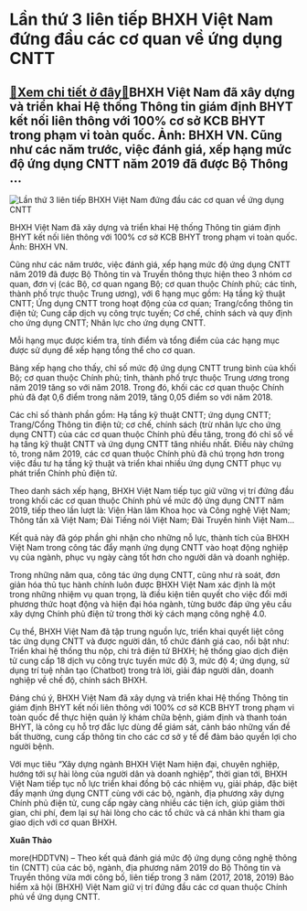 Lần thứ 3 liên tiếp BHXH Việt Nam đứng đầu các cơ quan về ứng dụng CNTT
=======================================================================

[:gift:Xem chi tiết ở đây:gift:](https://hddtvn.com/lan-thu-3-lien-tiep-bhxh-viet-nam-dung-dau-cac-co-quan-ve-ung-dung-cntt/)BHXH Việt Nam đã xây dựng và triển khai Hệ thống Thông tin giám định BHYT kết nối liên thông với 100% cơ sở KCB BHYT trong phạm vi toàn quốc. Ảnh: BHXH VN. Cũng như các năm trước, việc đánh giá, xếp hạng mức độ ứng dụng CNTT năm 2019 đã được Bộ Thông …
------------------------------------------------------------------------------------------------------------------------------------------------------------------------------------------------------------------------------------------------------------





![Lần thứ 3 liên tiếp BHXH Việt Nam đứng đầu các cơ quan về ứng dụng CNTT](https://hddtvn.com/wp-content/uploads/2021/01/3814_BHXH_Viet_Nam_lien_tiep_dung_dau_ve_ung_dung_CNTT.jpg "Lần thứ 3 liên tiếp BHXH Việt Nam đứng đầu các cơ quan về ứng dụng CNTT")


BHXH Việt Nam đã xây dựng và triển khai Hệ thống Thông tin giám định BHYT kết nối liên thông với 100% cơ sở KCB BHYT trong phạm vi toàn quốc. Ảnh: BHXH VN.



Cũng như các năm trước, việc đánh giá, xếp hạng mức độ ứng dụng CNTT năm 2019 đã được Bộ Thông tin và Truyền thông thực hiện theo 3 nhóm cơ quan, đơn vị (các Bộ, cơ quan ngang Bộ; cơ quan thuộc Chính phủ; các tỉnh, thành phố trực thuộc Trung ương), với 6 hạng mục gồm: Hạ tầng kỹ thuật CNTT; Ứng dụng CNTT trong hoạt động của cơ quan; Trang/cổng thông tin điện tử; Cung cấp dịch vụ công trực tuyến; Cơ chế, chính sách và quy định cho ứng dụng CNTT; Nhân lực cho ứng dụng CNTT.


Mỗi hạng mục được kiểm tra, tính điểm và tổng điểm của các hạng mục được sử dụng để xếp hạng tổng thể cho cơ quan.


Bảng xếp hạng cho thấy, chỉ số mức độ ứng dụng CNTT trung bình của khối Bộ; cơ quan thuộc Chính phủ; tỉnh, thành phố trực thuộc Trung ương trong năm 2019 tăng so với năm 2018. Trong đó, khối các cơ quan thuộc Chính phủ đã đạt 0,6 điểm trong năm 2019, tăng 0,05 điểm so với năm 2018.


Các chỉ số thành phần gồm: Hạ tầng kỹ thuật CNTT; ứng dụng CNTT; Trang/Cổng Thông tin điện tử; cơ chế, chính sách (trừ nhân lực cho ứng dụng CNTT) của các cơ quan thuộc Chính phủ đều tăng, trong đó chỉ số về hạ tầng kỹ thuật CNTT và ứng dụng CNTT tăng nhiều nhất. Điều này chứng tỏ, trong năm 2019, các cơ quan thuộc Chính phủ đã chú trọng hơn trong việc đầu tư hạ tầng kỹ thuật và triển khai nhiều ứng dụng CNTT phục vụ phát triển Chính phủ điện tử.


Theo danh sách xếp hạng, BHXH Việt Nam tiếp tục giữ vững vị trí đứng đầu trong khối các cơ quan thuộc Chính phủ về mức độ ứng dụng CNTT năm 2019, tiếp theo lần lượt là: Viện Hàn lâm Khoa học và Công nghệ Việt Nam; Thông tấn xã Việt Nam; Đài Tiếng nói Việt Nam; Đài Truyền hình Việt Nam…


Kết quả này đã góp phần ghi nhận cho những nỗ lực, thành tích của BHXH Việt Nam trong công tác đẩy mạnh ứng dụng CNTT vào hoạt động nghiệp vụ của ngành, phục vụ ngày càng tốt hơn cho người dân và doanh nghiệp.


Trong những năm qua, công tác ứng dụng CNTT, cũng như rà soát, đơn giản hóa thủ tục hành chính luôn được BHXH Việt Nam xác định là một trong những nhiệm vụ quan trọng, là điều kiện tiên quyết cho việc đổi mới phương thức hoạt động và hiện đại hóa ngành, từng bước đáp ứng yêu cầu xây dựng Chính phủ điện tử trong thời kỳ cách mạng công nghệ 4.0.


Cụ thể, BHXH Việt Nam đã tập trung nguồn lực, triển khai quyết liệt công tác ứng dụng CNTT và được người dân, tổ chức đánh giá cao, nổi bật như: Triển khai hệ thống thu nộp, chi trả điện tử BHXH; hệ thống giao dịch điện tử cung cấp 18 dịch vụ công trực tuyến mức độ 3, mức độ 4; ứng dụng, sử dụng trí tuệ nhân tạo (Chatbot) trong trả lời, giải đáp người dân, doanh nghiệp về chế độ, chính sách BHXH.


Đáng chú ý, BHXH Việt Nam đã xây dựng và triển khai Hệ thống Thông tin giám định BHYT kết nối liên thông với 100% cơ sở KCB BHYT trong phạm vi toàn quốc để thực hiện quản lý khám chữa bệnh, giám định và thanh toán BHYT, là công cụ hỗ trợ đắc lực dùng để giám sát, cảnh báo những vấn đề bất thường, cung cấp thông tin cho các cơ sở y tế để đảm bảo quyền lợi cho người bệnh.


Với mục tiêu “Xây dựng ngành BHXH Việt Nam hiện đại, chuyên nghiệp, hướng tới sự hài lòng của người dân và doanh nghiệp”, thời gian tới, BHXH Việt Nam tiếp tục nỗ lực triển khai đồng bộ các nhiệm vụ, giải pháp, đặc biệt đẩy mạnh ứng dụng CNTT cùng với các bộ, ngành, địa phương xây dựng Chính phủ điện tử, cung cấp ngày càng nhiều các tiện ích, giúp giảm thời gian, chi phí, đem lại sự hài lòng cho các tổ chức và cá nhân khi tham gia giao dịch với cơ quan BHXH.




**Xuân Thảo**



more(HDDTVN) – Theo kết quả đánh giá mức độ ứng dụng công nghệ thông tin (CNTT) của các bộ, ngành, địa phương năm 2019 do Bộ Thông tin và Truyền thông vừa mới công bố, liên tiếp trong 3 năm (2017, 2018, 2019) Bảo hiểm xã hội (BHXH) Việt Nam giữ vị trí đứng đầu các cơ quan thuộc Chính phủ về ứng dụng CNTT.

